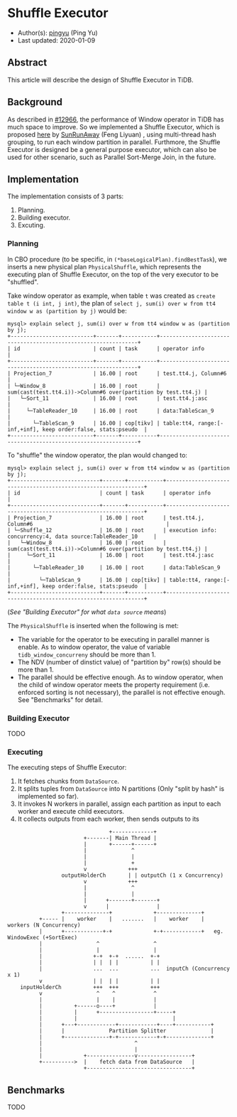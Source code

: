 # Shuffle Executor

- Author(s):         [pingyu](https://github.com/pingyu)  (Ping Yu)
- Last updated:  2020-01-09

## Abstract
This article will describe the design of Shuffle Executor in TiDB.

## Background
As described in [#12966](https://github.com/pingcap/tidb/issues/12966), the performance of Window operator in TiDB has much space to improve.
So we implemented a Shuffle Executor, which is proposed [here](https://github.com/pingcap/tidb/pull/14238#issuecomment-569880893) by [SunRunAway](https://github.com/SunRunAway) (Feng Liyuan) , using multi-thread hash grouping, to run each window partition in parallel.
Furthmore, the Shuffle Executor is designed be a general purpose executor, which can also be used for other scenario, such as Parallel Sort-Merge Join, in the future.

## Implementation

The implementation consists of 3 parts:
1. Planning.
2. Building executor.
3. Excuting.

### Planning
In CBO procedure (to be specific, in `(*baseLogicalPlan).findBestTask`), we inserts a new physical plan `PhysicalShuffle`, which represents the executing plan of Shuffle Executor, on the top of the very executor to be "shuffled".

Take window operator as example, when table `t` was created as `create table t (i int, j int)`, the plan of `select j, sum(i) over w from tt4 window w as (partition by j)` would be:
```
mysql> explain select j, sum(i) over w from tt4 window w as (partition by j);
+--------------------------+-------+-----------+---------------------------------------------------------------+
| id                       | count | task      | operator info                                                 |
+--------------------------+-------+-----------+---------------------------------------------------------------+
| Projection_7             | 16.00 | root      | test.tt4.j, Column#6                                          |
| └─Window_8               | 16.00 | root      | sum(cast(test.tt4.i))->Column#6 over(partition by test.tt4.j) |
|   └─Sort_11              | 16.00 | root      | test.tt4.j:asc                                                |
|     └─TableReader_10     | 16.00 | root      | data:TableScan_9                                              |
|       └─TableScan_9      | 16.00 | cop[tikv] | table:tt4, range:[-inf,+inf], keep order:false, stats:pseudo  |
+--------------------------+-------+-----------+---------------------------------------------------------------+
```
To "shuffle" the window operator, the plan would changed to:
```
mysql> explain select j, sum(i) over w from tt4 window w as (partition by j);
+----------------------------+-------+-----------+---------------------------------------------------------------+
| id                         | count | task      | operator info                                                 |
+----------------------------+-------+-----------+---------------------------------------------------------------+
| Projection_7               | 16.00 | root      | test.tt4.j, Column#6                                          |
| └─Shuffle_12               | 16.00 | root      | execution info: concurrency:4, data source:TableReader_10     |
|   └─Window_8               | 16.00 | root      | sum(cast(test.tt4.i))->Column#6 over(partition by test.tt4.j) |
|     └─Sort_11              | 16.00 | root      | test.tt4.j:asc                                                |
|       └─TableReader_10     | 16.00 | root      | data:TableScan_9                                              |
|         └─TableScan_9      | 16.00 | cop[tikv] | table:tt4, range:[-inf,+inf], keep order:false, stats:pseudo  |
+----------------------------+-------+-----------+---------------------------------------------------------------+
```
(_See "Building Executor" for what `data source` means_)

The `PhysicalShuffle` is inserted when the following is met:
- The variable for the operator to be executing in parallel manner is enable. As to window operator, the value of variable `tidb_window_concurreny` should be more than 1.
- The NDV (number of dinstict value) of "partition by" row(s) should be more than 1.
- The parallel should be effective enough. As to window operator, when the child of window operator meets the property requirement (i.e. enforced sorting is not necessary), the parallel is not effective enough. See "Benchmarks" for detail.

### Building Executor
TODO

### Executing

The executing steps of Shuffle Executor:

1. It fetches chunks from `DataSource`.
2. It splits tuples from `DataSource` into N partitions (Only "split by hash" is implemented so far).
3. It invokes N workers in parallel, assign each partition as input to each worker and execute child executors.
4. It collects outputs from each worker, then sends outputs to its 
```
                                +-------------+
                        +-------| Main Thread |
                        |       +------+------+
                        |              ^
                        |              |
                        |              +
                        v             +++
                 outputHolderCh       | | outputCh (1 x Concurrency)
                        v             +++
                        |              ^
                        |              |
                        |      +-------+-------+
                        v      |               |
                 +--------------+             +--------------+
          +----- |    worker    |   .......   |    worker    |  workers (N Concurrency)
          |      +------------+-+             +-+------------+   eg. WindowExec (+SortExec)
          |                 ^                 ^
          |                 |                 |
          |                +-+  +-+  ......  +-+
          |                | |  | |          | |
          |                ...  ...          ...  inputCh (Concurrency x 1)
          v                | |  | |          | |
    inputHolderCh          +++  +++          +++
          v                 ^    ^            ^
          |                 |    |            |
          |          +------o----+            |
          |          |      +-----------------+-----+
          |          |                              |
          |      +---+------------+------------+----+-----------+
          |      |              Partition Splitter              |
          |      +--------------+-+------------+-+--------------+
          |                             ^
          |                             |
          |             +---------------v-----------------+
          +---------->  |    fetch data from DataSource   |
                        +---------------------------------+
```

## Benchmarks
TODO

